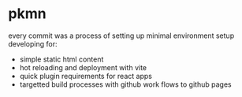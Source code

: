 # pkmn

every commit was a process of setting up minimal environment setup developing for:
- simple static html content
- hot reloading and deployment with vite
- quick plugin requirements for react apps
- targetted build processes with github work flows to github pages
